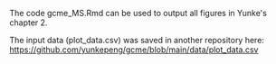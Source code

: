 The code gcme_MS.Rmd can be used to output all figures in Yunke's chapter 2.

The input data (plot_data.csv) was saved in another repository here: https://github.com/yunkepeng/gcme/blob/main/data/plot_data.csv